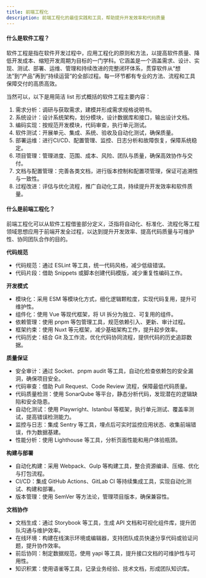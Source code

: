 ```yaml
---
title: 前端工程化
description: 前端工程化的最佳实践和工具，帮助提升开发效率和代码质量
---
```


#### 什么是软件工程？

<!-- https://www.maxai.co/share?id=575800263e5a207b4901716b0e9001d3783e7ea0b6ed8732e8c7a24f -->

软件工程是指在软件开发过程中，应用工程化的原则和方法，以提高软件质量、降低开发成本、缩短开发周期为目标的一门学科。它涵盖是一个涵盖需求、设计、实现、测试、部署、运维、管理和持续改进的完整闭环体系，贯穿软件从“想法”到“产品”再到“持续运营”的全部过程。每一环节都有专业的方法、流程和工具保障交付的高质高效。

当然可以，以下是用简洁 list 形式概括的软件工程主要内容：

1. 需求分析：调研与获取需求，建模并形成需求规格说明书。
2. 系统设计：设计系统架构，划分模块，设计数据库和接口，输出设计文档。
3. 编码实现：按规范开发模块，代码审查，执行单元测试。
4. 软件测试：开展单元、集成、系统、验收及自动化测试，确保质量。
5. 部署运维：进行CI/CD、配置管理、监控、日志分析和故障恢复，保障系统稳定。
6. 项目管理：管理进度、范围、成本、风险、团队与质量，确保高效协作与交付。
7. 文档与配置管理：完善各类文档，进行版本控制和配置项管理，保证可追溯性与一致性。
8. 过程改进：评估与优化流程，推广自动化工具，持续提升开发效率和软件质量。

#### 什么是前端工程化？

前端工程化可以从软件工程借鉴部分定义，泛指将自动化、标准化、流程化等工程领域思想应用于前端开发全过程，以达到提升开发效率、提高代码质量与可维护性、协同团队合作的目的。

**代码规范**

* 代码规范：通过 ESLint 等工具，统一代码风格，减少低级错误。
* 代码片段：借助 Snippets 或脚本创建代码模版，减少重复性编码工作。

**开发模式**

* 模块化：采用 ESM 等模块化方式，细化逻辑颗粒度，实现代码复用，提升可维护性。
* 组件化：使用 Vue 等现代框架，将 UI 拆分为独立、可复用的组件。
* 依赖管理：使用 pnpm 等包管理工具，规范依赖引入、更新、审计过程。
* 框架约束：使用 Nuxt 等元框架，减少基础架构工作，提升起步效率。
* 代码历史：结合 Git 及工作流，优化代码协同流程，提供代码的历史追踪数据。

**质量保证**

* 安全审计：通过 Socket、pnpm audit 等工具，自动化检查依赖包的安全漏洞，确保项目安全。
* 代码审查：借助 Pull Request、Code Review 流程，保障最低代码质量。
* 代码质量检测：使用 SonarQube 等平台，静态分析代码，发现潜在的逻辑缺陷和安全隐患。
* 自动化测试：使用 Playwright、Istanbul 等框架，执行单元测试、覆盖率测试，提高错误检测能力。
* 监控与日志：集成 Sentry 等工具，埋点后可实时监控应用状态、收集前端错误，作为数据基建。
* 性能分析：使用 Lighthouse 等工具，分析页面性能和用户体验瓶颈。

**构建与部署**

* 自动化构建：采用 Webpack、Gulp 等构建工具，整合资源编译、压缩、优化与打包流程。
* CI/CD：集成 GitHub Actions、GitLab CI 等持续集成工具，实现自动化测试、构建和部署。
* 版本管理：使用 SemVer 等方法论，管理项目版本，确保兼容性。

**文档协作**

* 文档生成：通过 Storybook 等工具，生成 API 文档和可视化组件库，提升团队沟通与维护效率。
* 在线环境：构建在线演示环境或编辑器，支持团队成员快速分享代码或验证问题，提升协作效率。
* 前后协同：制定数据规范，使用 yapi 等工具，提升接口文档的可维护性与可用性。
* 知识积累：使用语雀等工具，记录业务经验、技术文档，形成团队知识库。
